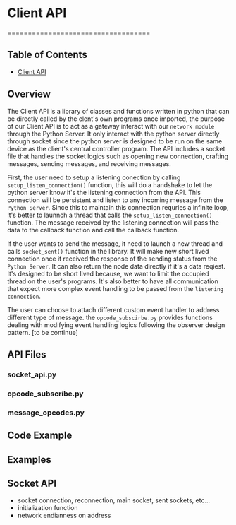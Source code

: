 # Client API
===================================
## Table of Contents
- [Client API](#client-api)

## Overview

The Client API is a library of classes and functions written in python that can be directly called by the clent's own programs once imported, the purpose of our Client API is to act as a gateway interact with our `network module` through the Python Server. It only interact with the python server directly through socket since the python server is designed to be run on the same device as the client's central controller program. The API includes a socket file that handles the socket logics such as opening new connection, crafting messages, sending messages, and receiving messages. 

First, the user need to setup a listening conection by calling `setup_listen_connection()` function, this will do a handshake to let the python server know it's the listening connection from the API. This connection will be persistent and listen to any incoming message from the `Python Server`. Since this to maintain this connection requries a infinite loop, it's better to launnch a thread that calls the `setup_listen_connection()` function. The message received by the listening connection will pass the data to the callback function and call the callback function.

If the user wants to send the message, it need to launch a new thread and calls `socket_sent()` function in the library. It will make new short lived connection once it received the response  of the sending status from the `Python Server`. It can also return the node data directly if it's a data reqiest. It's designed to be short lived because, we want to limit the occupied thread on the user's programs. It's also better to have all communication that expect more complex event handling to be passed from the `listening connection`. 

The user can choose to attach different custom event handler to address different type of message. the `opcode_subscirbe.py` provides functions dealing with modifying event handling logics following the observer design pattern. [to be continue]

## API Files
### socket_api.py

### opcode_subscribe.py

### message_opcodes.py

## Code Example

## Examples

## Socket API
 - socket connection, reconnection, main socket, sent sockets, etc...
 - initialization function
 - network endianness on address
